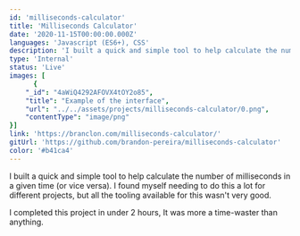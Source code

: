 ```yaml
---
id: 'milliseconds-calculator'
title: 'Milliseconds Calculator'
date: '2020-11-15T00:00:00.000Z'
languages: 'Javascript (ES6+), CSS'
description: 'I built a quick and simple tool to help calculate the number of milliseconds in a given time (or vice versa).'
type: 'Internal'
status: 'Live'
images: [
      {
	"_id": "4aWiQ4292AFOVX4tOY2o85",
	"title": "Example of the interface",
	"url": "../../assets/projects/milliseconds-calculator/0.png",
	"contentType": "image/png"
}]
link: 'https://branclon.com/milliseconds-calculator/'
gitUrl: 'https://github.com/brandon-pereira/milliseconds-calculator'
color: '#b41ca4'
---
```


I built a quick and simple tool to help calculate the number of milliseconds in a given time (or vice versa). I found myself needing to do this a lot for different projects, but all the tooling available for this wasn't very good.

I completed this project in under 2 hours, It was more a time-waster than anything.
